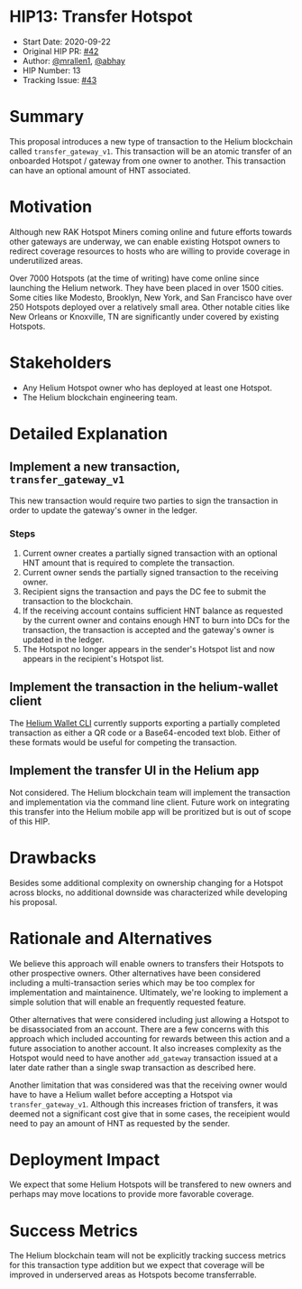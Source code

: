 # HIP13: Transfer Hotspot

- Start Date: 2020-09-22
- Original HIP PR: [#42](https://github.com/helium/HIP/pull/42)
- Author: [@mrallen1](https://github.com/mrallen1), [@abhay](https://github.com/abhay)
- HIP Number: 13
- Tracking Issue: [#43](https://github.com/helium/HIP/issues/43)

# Summary

This proposal introduces a new type of transaction to the Helium blockchain called
`transfer_gateway_v1`. This transaction will be an atomic transfer of an onboarded Hotspot / gateway
from one owner to another. This transaction can have an optional amount of HNT associated.

# Motivation

Although new RAK Hotspot Miners coming online and future efforts towards other gateways are
underway, we can enable existing Hotspot owners to redirect coverage resources to hosts who are
willing to provide coverage in underutilized areas.

Over 7000 Hotspots (at the time of writing) have come online since launching the Helium network.
They have been placed in over 1500 cities. Some cities like Modesto, Brooklyn, New York, and San
Francisco have over 250 Hotspots deployed over a relatively small area. Other notable cities like
New Orleans or Knoxville, TN are significantly under covered by existing Hotspots.

# Stakeholders

- Any Helium Hotspot owner who has deployed at least one Hotspot.
- The Helium blockchain engineering team.

# Detailed Explanation

## Implement a new transaction, `transfer_gateway_v1`

This new transaction would require two parties to sign the transaction in order to update the
gateway's owner in the ledger.

### Steps

1. Current owner creates a partially signed transaction with an optional HNT amount that is required
   to complete the transaction.
2. Current owner sends the partially signed transaction to the receiving owner.
3. Recipient signs the transaction and pays the DC fee to submit the transaction to the blockchain.
4. If the receiving account contains sufficient HNT balance as requested by the current owner and
   contains enough HNT to burn into DCs for the transaction, the transaction is accepted and the
   gateway's owner is updated in the ledger.
5. The Hotspot no longer appears in the sender's Hotspot list and now appears in the recipient's
   Hotspot list.

## Implement the transaction in the helium-wallet client

The [Helium Wallet CLI](https://github.com/helium/helium-wallet-rs) currently supports exporting a
partially completed transaction as either a QR code or a Base64-encoded text blob. Either of these
formats would be useful for competing the transaction.

## Implement the transfer UI in the Helium app

Not considered. The Helium blockchain team will implement the transaction and implementation via the
command line client. Future work on integrating this transfer into the Helium mobile app will be
proritized but is out of scope of this HIP.

# Drawbacks

Besides some additional complexity on ownership changing for a Hotspot across blocks, no additional
downside was characterized while developing his proposal.

# Rationale and Alternatives

We believe this approach will enable owners to transfers their Hotspots to other prospective owners.
Other alternatives have been considered including a multi-transaction series which may be too
complex for implementation and maintainence. Ultimately, we're looking to implement a simple
solution that will enable an frequently requested feature.

Other alternatives that were considered including just allowing a Hotspot to be disassociated from
an account. There are a few concerns with this approach which included accounting for rewards
between this action and a future association to another account. It also increases complexity as the
Hotspot would need to have another `add_gateway` transaction issued at a later date rather than a
single swap transaction as described here.

Another limitation that was considered was that the receiving owner would have to have a Helium
wallet before accepting a Hotspot via `transfer_gateway_v1`. Although this increases friction of
transfers, it was deemed not a significant cost give that in some cases, the receipient would need
to pay an amount of HNT as requested by the sender.

# Deployment Impact

We expect that some Helium Hotspots will be transfered to new owners and perhaps may move locations
to provide more favorable coverage.

# Success Metrics

The Helium blockchain team will not be explicitly tracking success metrics for this transaction type
addition but we expect that coverage will be improved in underserved areas as Hotspots become
transferrable.
